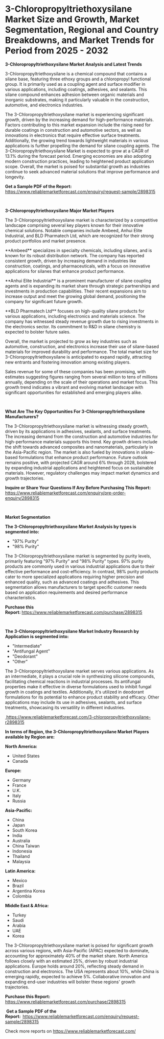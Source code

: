 <p><h1>3-Chloropropyltriethoxysilane Market Size and Growth, Market Segmentation, Regional and Country Breakdowns, and Market Trends for Period from 2025 -  2032</h1></p><p><strong>3-Chloropropyltriethoxysilane Market Analysis and Latest Trends</strong></p>
<p><p>3-Chloropropyltriethoxysilane is a chemical compound that contains a silane base, featuring three ethoxy groups and a chloropropyl functional group. It is primarily used as a coupling agent and surface modifier in various applications, including coatings, adhesives, and sealants. This silane compound enhances adhesion between organic materials and inorganic substrates, making it particularly valuable in the construction, automotive, and electronics industries.</p><p>The 3-Chloropropyltriethoxysilane market is experiencing significant growth, driven by the increasing demand for high-performance materials. Factors contributing to this market expansion include the rising need for durable coatings in construction and automotive sectors, as well as innovations in electronics that require effective surface treatments. Additionally, the growing trend towards lightweight materials in various applications is further propelling the demand for silane coupling agents. The 3-Chloropropyltriethoxysilane Market is expected to grow at a CAGR of 13.1% during the forecast period. Emerging economies are also adopting modern construction practices, leading to heightened product application scope. Overall, the market is poised for substantial growth as industries continue to seek advanced material solutions that improve performance and longevity.</p></p>
<p><strong>Get a Sample PDF of the Report:&nbsp;</strong> <a href="https://www.reliablemarketforecast.com/enquiry/request-sample/2898315?utm_campaign=3126&utm_medium=2&utm_source=Github&utm_content=ia&utm_term=15032025&utm_id=3-chloropropyltriethoxysilane">https://www.reliablemarketforecast.com/enquiry/request-sample/2898315</a></p>
<p>&nbsp;</p>
<p><strong>3-Chloropropyltriethoxysilane Major Market Players</strong></p>
<p><p>The 3-Chloropropyltriethoxysilane market is characterized by a competitive landscape comprising several key players known for their innovative chemical solutions. Notable companies include Ambeed, Anhui Elite Industrial, and BLD Pharmatech Ltd, which are recognized for their strong product portfolios and market presence.</p><p>**Ambeed** specializes in specialty chemicals, including silanes, and is known for its robust distribution network. The company has reported consistent growth, driven by increasing demand in industries like construction, coatings, and pharmaceuticals, with a focus on innovative applications for silanes that enhance product performance.</p><p>**Anhui Elite Industrial** is a prominent manufacturer of silane coupling agents and is expanding its market share through strategic partnerships and investments in production capabilities. Their recent expansions aim to increase output and meet the growing global demand, positioning the company for significant future growth.</p><p>**BLD Pharmatech Ltd** focuses on high-quality silane products for various applications, including electronics and materials science. The company has witnessed steady revenue growth due to rising investments in the electronics sector. Its commitment to R&D in silane chemistry is expected to bolster future sales.</p><p>Overall, the market is projected to grow as key industries such as automotive, construction, and electronics increase their use of silane-based materials for improved durability and performance. The total market size for 3-Chloropropyltriethoxysilane is anticipated to expand rapidly, attracting new entrants and fostering innovation among existing players.</p><p>Sales revenue for some of these companies has been promising, with estimates suggesting figures ranging from several million to tens of millions annually, depending on the scale of their operations and market focus. This growth trend indicates a vibrant and evolving market landscape with significant opportunities for established and emerging players alike.</p></p>
<p>&nbsp;</p>
<p><strong>What Are The Key Opportunities For 3-Chloropropyltriethoxysilane Manufacturers?</strong></p>
<p><p>The 3-Chloropropyltriethoxysilane market is witnessing steady growth, driven by its applications in adhesives, sealants, and surface treatments. The increasing demand from the construction and automotive industries for high-performance materials supports this trend. Key growth drivers include the shift towards advanced composites and nanomaterials, particularly in the Asia-Pacific region. The market is also fueled by innovations in silane-based formulations that enhance product performance. Future outlook remains positive, with projected CAGR around 6% through 2028, bolstered by expanding industrial applications and heightened focus on sustainable materials. However, regulatory challenges may impact market dynamics and growth trajectories.</p></p>
<p><strong>Inquire or Share Your Questions If Any Before Purchasing This Report:</strong> <a href="https://www.reliablemarketforecast.com/enquiry/pre-order-enquiry/2898315?utm_campaign=3126&utm_medium=2&utm_source=Github&utm_content=ia&utm_term=15032025&utm_id=3-chloropropyltriethoxysilane">https://www.reliablemarketforecast.com/enquiry/pre-order-enquiry/2898315</a></p>
<p>&nbsp;</p>
<p><strong>Market Segmentation</strong></p>
<p><strong>The 3-Chloropropyltriethoxysilane Market Analysis by types is segmented into:</strong></p>
<p><ul><li>"97% Purity"</li><li>"98% Purity"</li></ul></p>
<p><p>The 3-Chloropropyltriethoxysilane market is segmented by purity levels, primarily featuring "97% Purity" and "98% Purity" types. 97% purity products are commonly used in various industrial applications due to their effective performance and cost-efficiency. In contrast, 98% purity products cater to more specialized applications requiring higher precision and enhanced quality, such as advanced coatings and adhesives. This segmentation allows manufacturers to target specific customer needs based on application requirements and desired performance characteristics.</p></p>
<p><strong>Purchase this Report:&nbsp;</strong><a href="https://www.reliablemarketforecast.com/purchase/2898315?utm_campaign=3126&utm_medium=2&utm_source=Github&utm_content=ia&utm_term=15032025&utm_id=3-chloropropyltriethoxysilane">https://www.reliablemarketforecast.com/purchase/2898315</a></p>
<p>&nbsp;</p>
<p><strong>The 3-Chloropropyltriethoxysilane Market Industry Research by Application is segmented into:</strong></p>
<p><ul><li>"Intermediate"</li><li>"Antifungal Agent"</li><li>"Deodorant"</li><li>"Other"</li></ul></p>
<p><p>The 3-Chloropropyltriethoxysilane market serves various applications. As an intermediate, it plays a crucial role in synthesizing silicone compounds, facilitating chemical reactions in industrial processes. Its antifungal properties make it effective in diverse formulations used to inhibit fungal growth in coatings and textiles. Additionally, it's utilized in deodorant formulations for its potential to enhance product stability and efficacy. Other applications may include its use in adhesives, sealants, and surface treatments, showcasing its versatility in different industries.</p></p>
<p><a href="https://www.reliablemarketforecast.com/3-chloropropyltriethoxysilane-r2898315?utm_campaign=3126&utm_medium=2&utm_source=Github&utm_content=ia&utm_term=15032025&utm_id=3-chloropropyltriethoxysilane">&nbsp;https://www.reliablemarketforecast.com/3-chloropropyltriethoxysilane-r2898315</a></p>
<p><strong>In terms of Region, the 3-Chloropropyltriethoxysilane Market Players available by Region are:</strong></p>
<p>
    <p> <strong> North America: </strong>
        <ul>
            <li>United States</li>
            <li>Canada</li>
        </ul>
        </p> 
    <p> <strong> Europe: </strong>
        <ul>
            <li>Germany</li>
            <li>France</li>
            <li>U.K.</li>
            <li>Italy</li>
            <li>Russia</li>
        </ul>
        </p> 
    <p> <strong> Asia-Pacific: </strong>
        <ul>
            <li>China</li>
            <li>Japan</li>
            <li>South Korea</li>
            <li>India</li>
            <li>Australia</li>
            <li>China Taiwan</li>
            <li>Indonesia</li>
            <li>Thailand</li>
            <li>Malaysia</li>
        </ul>
        </p> 
    <p> <strong> Latin America: </strong>
        <ul>
            <li>Mexico</li>
            <li>Brazil</li>
            <li>Argentina Korea</li>
            <li>Colombia</li>
        </ul>
        </p> 
    <p> <strong> Middle East & Africa: </strong>
        <ul>
            <li>Turkey</li>
            <li>Saudi</li>
            <li>Arabia</li>
            <li>UAE</li>
            <li>Korea</li>
        </ul>
    </p>
    </p>
<p><p>The 3-Chloropropyltriethoxysilane market is poised for significant growth across various regions, with Asia-Pacific (APAC) expected to dominate, accounting for approximately 40% of the market share. North America follows closely with an estimated 25%, driven by robust industrial applications. Europe holds around 20%, reflecting steady demand in construction and electronics. The USA represents about 10%, while China is emerging rapidly, expected to achieve 5%. Collaborative innovation and expanding end-user industries will bolster these regions' growth trajectories.</p></p>
<p><strong>Purchase this Report: </strong><a href="https://www.reliablemarketforecast.com/purchase/2898315?utm_campaign=3126&utm_medium=2&utm_source=Github&utm_content=ia&utm_term=15032025&utm_id=3-chloropropyltriethoxysilane">https://www.reliablemarketforecast.com/purchase/2898315</a></p>
<p>&nbsp;<strong>Get a Sample PDF of the Report:&nbsp;&nbsp;</strong><a href="https://www.reliablemarketforecast.com/enquiry/request-sample/2898315?utm_campaign=3126&utm_medium=2&utm_source=Github&utm_content=ia&utm_term=15032025&utm_id=3-chloropropyltriethoxysilane">https://www.reliablemarketforecast.com/enquiry/request-sample/2898315</a></p>
<p><strong></strong></p>
<p>Check more reports on <a href="https://www.reliablemarketforecast.com/?utm_campaign=3126&utm_medium=2&utm_source=Github&utm_content=ia&utm_term=15032025&utm_id=3-chloropropyltriethoxysilane">https://www.reliablemarketforecast.com/</a></p>
